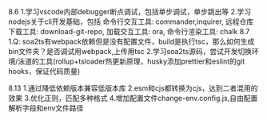 8.6
1.学习vscode内部debugger断点调试，包括单步调试，单步跳出等
2.学习nodejs关于cli开发基础，包括 命令行交互工具: commander,inquirer, 远程仓库下载工具: download-git-repo, 加载交互工具: ora, 命令行渲染工具: chalk
8.7
1.Q: soa2ts有webpack依赖但是没有配置文件，build是执行tsc，那么如何生成bin文件夹？是否调试用webpack,上传用tsc
2.学习soa2ts源码，尝试开发切换环境/泳道的工具(rollup+tsloader热更新原理，husky添加prettier和eslint的git hooks，保证代码质量)

8.13
1.通过降低依赖版本兼容低版本库
2.esm和cjs都转换为cjs，达到二者混用的效果
3.优化正则，匹配多种格式
4.增加配置文件change-env.config.js,自由配置解析字段和env文件路径
